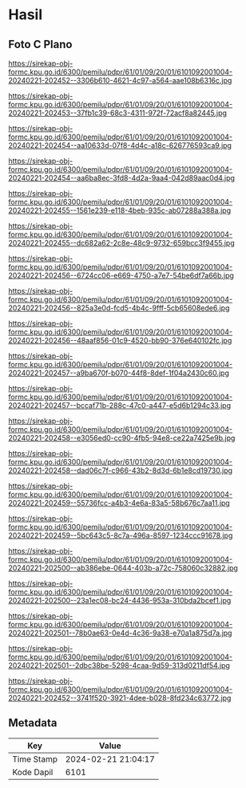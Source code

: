 # Hasil

## Foto C Plano

https://sirekap-obj-formc.kpu.go.id/6300/pemilu/pdpr/61/01/09/20/01/6101092001004-20240221-202452--3306b610-4621-4c97-a564-aae108b6316c.jpg

https://sirekap-obj-formc.kpu.go.id/6300/pemilu/pdpr/61/01/09/20/01/6101092001004-20240221-202453--37fb1c39-68c3-4311-972f-72acf8a82445.jpg

https://sirekap-obj-formc.kpu.go.id/6300/pemilu/pdpr/61/01/09/20/01/6101092001004-20240221-202454--aa10633d-07f8-4d4c-a18c-626776593ca9.jpg

https://sirekap-obj-formc.kpu.go.id/6300/pemilu/pdpr/61/01/09/20/01/6101092001004-20240221-202454--aa6ba8ec-3fd8-4d2a-9aa4-042d89aac0d4.jpg

https://sirekap-obj-formc.kpu.go.id/6300/pemilu/pdpr/61/01/09/20/01/6101092001004-20240221-202455--1561e239-e118-4beb-935c-ab07288a388a.jpg

https://sirekap-obj-formc.kpu.go.id/6300/pemilu/pdpr/61/01/09/20/01/6101092001004-20240221-202455--dc682a62-2c8e-48c9-9732-659bcc3f9455.jpg

https://sirekap-obj-formc.kpu.go.id/6300/pemilu/pdpr/61/01/09/20/01/6101092001004-20240221-202456--6724cc06-e669-4750-a7e7-54be6df7a66b.jpg

https://sirekap-obj-formc.kpu.go.id/6300/pemilu/pdpr/61/01/09/20/01/6101092001004-20240221-202456--825a3e0d-fcd5-4b4c-9fff-5cb65608ede6.jpg

https://sirekap-obj-formc.kpu.go.id/6300/pemilu/pdpr/61/01/09/20/01/6101092001004-20240221-202456--48aaf856-01c9-4520-bb90-376e640102fc.jpg

https://sirekap-obj-formc.kpu.go.id/6300/pemilu/pdpr/61/01/09/20/01/6101092001004-20240221-202457--a9ba670f-b070-44f8-8def-1f04a2430c60.jpg

https://sirekap-obj-formc.kpu.go.id/6300/pemilu/pdpr/61/01/09/20/01/6101092001004-20240221-202457--bccaf71b-288c-47c0-a447-e5d6b1294c33.jpg

https://sirekap-obj-formc.kpu.go.id/6300/pemilu/pdpr/61/01/09/20/01/6101092001004-20240221-202458--e3056ed0-cc90-4fb5-94e8-ce22a7425e9b.jpg

https://sirekap-obj-formc.kpu.go.id/6300/pemilu/pdpr/61/01/09/20/01/6101092001004-20240221-202458--dad06c7f-c966-43b2-8d3d-6b1e8cd19730.jpg

https://sirekap-obj-formc.kpu.go.id/6300/pemilu/pdpr/61/01/09/20/01/6101092001004-20240221-202459--55736fcc-a4b3-4e6a-83a5-58b676c7aa11.jpg

https://sirekap-obj-formc.kpu.go.id/6300/pemilu/pdpr/61/01/09/20/01/6101092001004-20240221-202459--5bc643c5-8c7a-496a-8597-1234ccc91678.jpg

https://sirekap-obj-formc.kpu.go.id/6300/pemilu/pdpr/61/01/09/20/01/6101092001004-20240221-202500--ab386ebe-0644-403b-a72c-758060c32882.jpg

https://sirekap-obj-formc.kpu.go.id/6300/pemilu/pdpr/61/01/09/20/01/6101092001004-20240221-202500--23a1ec08-bc24-4436-953a-310bda2bcef1.jpg

https://sirekap-obj-formc.kpu.go.id/6300/pemilu/pdpr/61/01/09/20/01/6101092001004-20240221-202501--78b0ae63-0e4d-4c36-9a38-e70a1a875d7a.jpg

https://sirekap-obj-formc.kpu.go.id/6300/pemilu/pdpr/61/01/09/20/01/6101092001004-20240221-202501--2dbc38be-5298-4caa-9d59-313d0211df54.jpg

https://sirekap-obj-formc.kpu.go.id/6300/pemilu/pdpr/61/01/09/20/01/6101092001004-20240221-202452--3741f520-3921-4dee-b028-8fd234c63772.jpg


## Metadata

| Key        | Value               |
| ---------- | ------------------- |
| Time Stamp | 2024-02-21 21:04:17 |
| Kode Dapil | 6101                |



